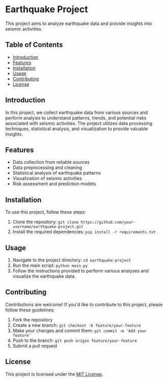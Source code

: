 # Earthquake Project

This project aims to analyze earthquake data and provide insights into seismic activities.

## Table of Contents

- [Introduction](#introduction)
- [Features](#features)
- [Installation](#installation)
- [Usage](#usage)
- [Contributing](#contributing)
- [License](#license)

## Introduction

In this project, we collect earthquake data from various sources and perform analysis to understand patterns, trends, and potential risks associated with seismic activities. The project utilizes data processing techniques, statistical analysis, and visualization to provide valuable insights.

## Features

- Data collection from reliable sources
- Data preprocessing and cleaning
- Statistical analysis of earthquake patterns
- Visualization of seismic activities
- Risk assessment and prediction models

## Installation

To use this project, follow these steps:

1. Clone the repository: `git clone https://github.com/your-username/earthquake-project.git`
2. Install the required dependencies: `pip install -r requirements.txt`

## Usage

1. Navigate to the project directory: `cd earthquake-project`
2. Run the main script: `python main.py`
3. Follow the instructions provided to perform various analyses and visualize the earthquake data.

## Contributing

Contributions are welcome! If you'd like to contribute to this project, please follow these guidelines:

1. Fork the repository
2. Create a new branch: `git checkout -b feature/your-feature`
3. Make your changes and commit them: `git commit -m 'Add your feature'`
4. Push to the branch: `git push origin feature/your-feature`
5. Submit a pull request

## License

This project is licensed under the [MIT License](LICENSE).